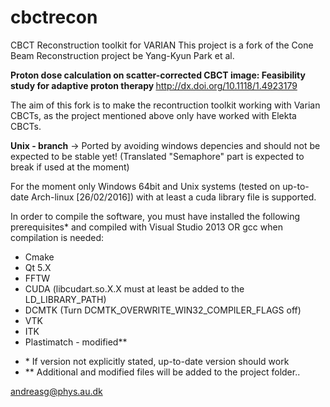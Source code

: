 # cbctrecon
CBCT Reconstruction toolkit for VARIAN
This project is a fork of the Cone Beam Reconstruction project be Yang-Kyun Park et al.

<b>Proton dose calculation on scatter-corrected CBCT image: Feasibility study for adaptive proton therapy </b>
http://dx.doi.org/10.1118/1.4923179

The aim of this fork is to make the recontruction toolkit working with Varian CBCTs, as the project mentioned above only have worked with Elekta CBCTs.

<b>Unix - branch</b> -> Ported by avoiding windows depencies and should not be expected to be stable yet! (Translated "Semaphore" part is expected to break if used at the moment)

For the moment only Windows 64bit and Unix systems (tested on up-to-date Arch-linux [26/02/2016]) with at least a cuda library file is supported.

In order to compile the software, you must have installed the following prerequisites* and compiled with Visual Studio 2013 OR gcc when compilation is needed:

<ul>
  <li>Cmake </li>
  <li>Qt 5.X </li>
  <li>FFTW </li>
  <li>CUDA (libcudart.so.X.X must at least be added to the LD_LIBRARY_PATH) </li>
  <li>DCMTK (Turn DCMTK_OVERWRITE_WIN32_COMPILER_FLAGS off)</li>
  <li>VTK </li>
  <li>ITK </li>
  <li>Plastimatch - modified**</li>
</ul>

<ul>
  <li>*   If version not explicitly stated, up-to-date version should work</li>
  <li>**  Additional and modified files will be added to the project folder..</li>
</ul>

andreasg@phys.au.dk
